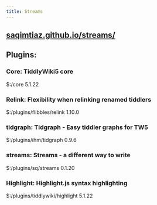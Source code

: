 ```yaml
---
title: Streams
---
```


## [saqimtiaz.github.io/streams/](https://saqimtiaz.github.io/streams/)
## Plugins:
### Core: TiddlyWiki5 core
$:/core
5.1.22
### Relink: Flexibility when relinking renamed tiddlers
$:/plugins/flibbles/relink
1.10.0
### tidgraph: Tidgraph - Easy tiddler graphs for TW5
$:/plugins/ihm/tidgraph
0.9.6
### streams: Streams - a different way to write
$:/plugins/sq/streams
0.1.20
### Highlight: Highlight.js syntax highlighting
$:/plugins/tiddlywiki/highlight
5.1.22

